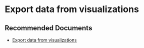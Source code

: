   <properties
	pageTitle="export data from visualizations to excel"
	description="export data from visualizations to excel"
	service="microsoft.PowerBIDedicated"
	resource="capacities"
	authors="pjfreitas"
	ms.author="pfreitas"	
	displayOrder="90"
	selfHelpType="generic"
	supportTopicIds="32628102"
	productPesIds="16334"
	cloudEnvironments="public, MoonCake, fairfax" 
	articleId="bc7e4436-a885-cd83-53af-98e48ea0c063"
	ownershipId="ASEP_ContentService_Placeholder"
/>

# Export data from visualizations

## **Recommended Documents**

* [Export data from visualizations](https://docs.microsoft.com/power-bi/visuals/power-bi-visualization-export-data)
